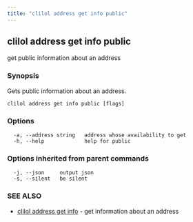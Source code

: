 ```yaml
---
title: "clilol address get info public"
---
```

## clilol address get info public

get public information about an address

### Synopsis

Gets public information about an address.

```
clilol address get info public [flags]
```

### Options

```
  -a, --address string   address whose availability to get
  -h, --help             help for public
```

### Options inherited from parent commands

```
  -j, --json     output json
  -s, --silent   be silent
```

### SEE ALSO

* [clilol address get info](clilol_address_get_info.md)	 - get information about an address

